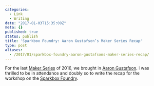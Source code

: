 ```yaml
---
categories:
  - Link
  - Writing
date: "2017-01-03T15:35:00Z"
meta: {}
published: true
status: publish
title: 'Sparkbox Foundry: Aaron Gustafson’s Maker Series Recap'
type: post
aliases:
  - /2017/01/sparkbox-foundry-aaron-gustafsons-maker-series-recap/
---
```

<p>For the last <a href="http://buildright.io/maker-series/">Maker Series</a> of 2016, we brought in <a href="https://www.aaron-gustafson.com">Aaron Gustafson</a>. I was thrilled to be in attendance and doubly so to write the recap for the workshop on the <a href="https://seesparkbox.com/foundry/maker_series_aaron_gustafson">Sparkbox Foundry</a>.</p>
